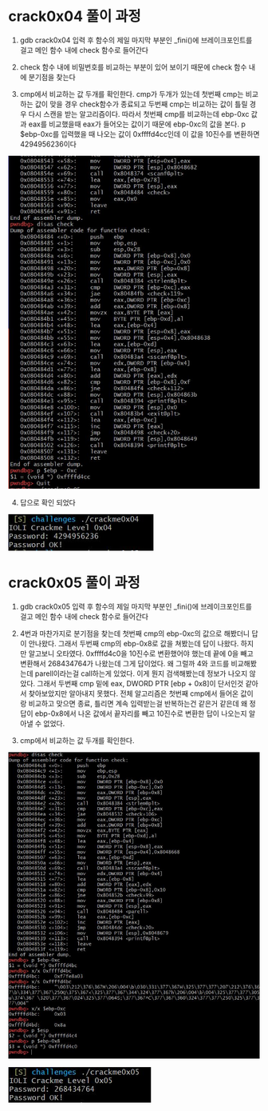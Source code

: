 # crack0x04 풀이 과정

1. gdb crack0x04 입력 후 함수의 제일 마지막 부분인 _fini()에 브레이크포인트를 걸고 메인 함수 내에 check 함수로 들어간다

2. check 함수 내에 비밀번호를 비교하는 부분이 있어 보이기 때문에 check 함수 내에 분기점을 찾는다

3. cmp에서 비교하는 값 두개를 확인한다. cmp가 두개가 있는데 첫번째 cmp는 비교하는 값이 맞을 경우 check함수가 종료되고 두번째 cmp는 비교하는 값이 틀릴 경우 다시 스캔을 받는 알고리즘이다. 따라서 첫번째 cmp를 비교하는데 ebp-0xc 값과 eax를 비교했을때 eax가 들어오는 값이기 때문에 ebp-0xc의 값을 본다. p $ebp-0xc를 입력했을 때 나오는 값이 0xffffd4cc인데 이 값을 10진수를 변환하면 4294956236이다

![image-4_1](capture.jpg)

4. 답으로 확인 되었다



![image-4_2](answer4.jpg)

# crack0x05 풀이 과정

1. gdb crack0x05 입력 후 함수의 제일 마지막 부분인 _fini()에 브레이크포인트를 걸고 메인 함수 내에 check 함수로 들어간다

2. 4번과 마찬가지로 분기점을 찾는데 첫번째 cmp의 ebp-0xc의 값으로 해봤더니 답이 안나왔다. 그래서 두번째 cmp의 ebp-0x8로 값을 쳐봤는데 답이 나왔다. 하지만 알고보니 오타였다. 0xffffd4c0을 10진수로 변환했어야 했는데 끝에 0을 빼고 변환해서 268434764가 나왔는데 그게 답이었다. 왜 그럴까 4와 코드를 비교해봤는데 parell이라는걸 call하는게 있었다. 이게 뭔지 검색해봤는데 정보가 나오지 않았다. 그래서 두번째 cmp 밑에 eax, DWORD PTR [ebp + 0x8]이 단서인것 같아서 찾아보았지만 알아내지 못했다. 전체 알고리즘은 첫번째 cmp에서 들어온 값이랑 비교하고 맞으면 종료, 틀리면 계속 입력받는걸 반복하는건 같은거 같은데 왜 정답이 ebp-0x8에서 나온 값에서 끝자리를 빼고 10진수로 변환한 답이 나오는지 알아낼 수 없었다.  

3. cmp에서 비교하는 값 두개를 확인한다. 

![image-51](p5.jpg)

![image-52](a5.jpg)














